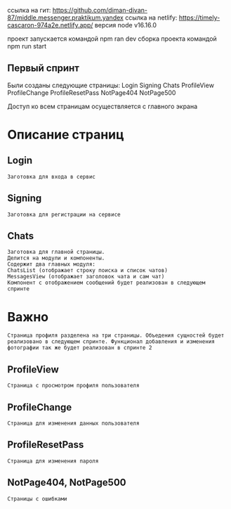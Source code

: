 ссылка на гит: https://github.com/diman-divan-87/middle.messenger.praktikum.yandex
ссылка на netlify: https://timely-cascaron-974a2e.netlify.app/
версия node v16.16.0

проект запускается командой npm ran dev
сборка проекта командой npm run start

## Первый спринт

Были созданы следующие страницы:
Login
Signing
Chats
ProfileView
ProfileChange
ProfileResetPass
NotPage404
NotPage500

Доступ ко всем страницам осуществляется с главного экрана

# Описание страниц

## Login

    Заготовка для входа в сервис

## Signing

    Заготовка для регистрации на сервисе

## Chats

    Заготовка для главной страницы.
    Делится на модули и компоненты.
    Содержит два главных модуля:
    ChatsList (отображает строку поиска и список чатов)
    MessagesView (отображает заголовок чата и сам чат)
    Компонент с отображением сообщений будет реализован в следующем спринте

# Важно

    Страница профиля разделена на три страницы. Объедения сущностей будет реализовано в следующем спринте. Функционал добавления и изменения фотографии так же будет реализован в спринте 2

## ProfileView

    Страница с просмотром профиля пользователя

## ProfileChange

    Страница для изменения данных пользователя

## ProfileResetPass

    Страница для изменения пароля

## NotPage404, NotPage500

    Страницы с ошибками